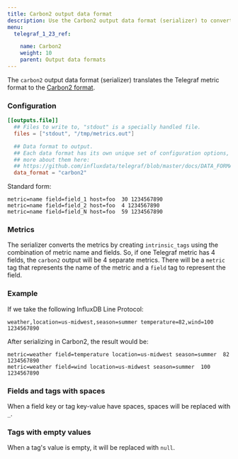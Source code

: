 ```yaml
---
title: Carbon2 output data format
description: Use the Carbon2 output data format (serializer) to convert Telegraf metrics into  the Carbon2 format.
menu:
  telegraf_1_23_ref:

    name: Carbon2
    weight: 10
    parent: Output data formats
---
```


The `carbon2` output data format (serializer) translates the Telegraf metric format to the [Carbon2 format](http://metrics20.org/implementations/).

### Configuration

```toml
[[outputs.file]]
  ## Files to write to, "stdout" is a specially handled file.
  files = ["stdout", "/tmp/metrics.out"]

  ## Data format to output.
  ## Each data format has its own unique set of configuration options, read
  ## more about them here:
  ## https://github.com/influxdata/telegraf/blob/master/docs/DATA_FORMATS_OUTPUT.md
  data_format = "carbon2"
```

Standard form:

```
metric=name field=field_1 host=foo  30 1234567890
metric=name field=field_2 host=foo  4 1234567890
metric=name field=field_N host=foo  59 1234567890
```

### Metrics

The serializer converts the metrics by creating `intrinsic_tags` using the combination of metric name and fields.  So, if one Telegraf metric has 4 fields, the `carbon2` output will be 4 separate metrics. There will be a `metric` tag that represents the name of the metric and a `field` tag to represent the field.

### Example

If we take the following InfluxDB Line Protocol:

```
weather,location=us-midwest,season=summer temperature=82,wind=100 1234567890
```

After serializing in Carbon2, the result would be:

```
metric=weather field=temperature location=us-midwest season=summer  82 1234567890
metric=weather field=wind location=us-midwest season=summer  100 1234567890
```

### Fields and tags with spaces

When a field key or tag key-value have spaces, spaces will be replaced with `_`.

### Tags with empty values

When a tag's value is empty, it will be replaced with `null`.
